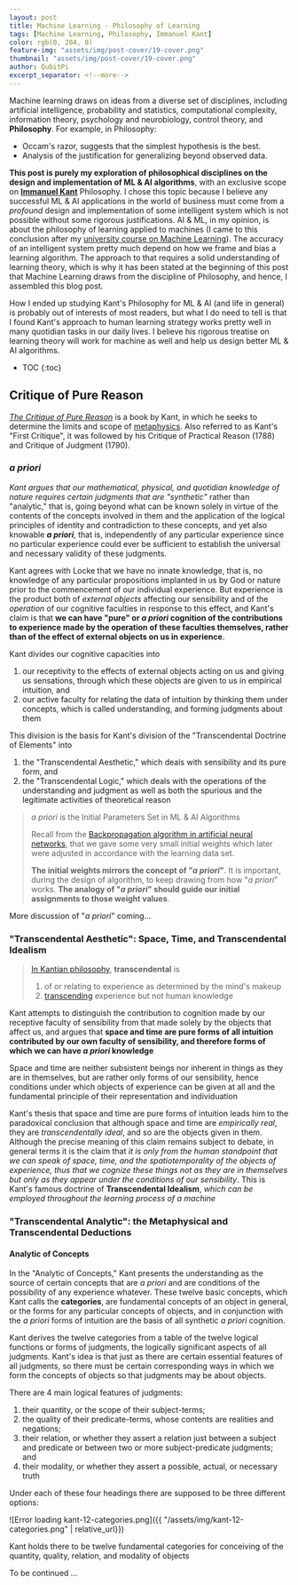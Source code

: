 ```yaml
---
layout: post
title: Machine Learning - Philosophy of Learning
tags: [Machine Learning, Philosophy, Immanuel Kant]
color: rgb(0, 204, 0)
feature-img: "assets/img/post-cover/19-cover.png"
thumbnail: "assets/img/post-cover/19-cover.png"
author: QubitPi
excerpt_separator: <!--more-->
---
```


<!--more-->

Machine learning draws on ideas from a diverse set of disciplines, including artificial intelligence, probability and 
statistics, computational complexity, information theory, psychology and neurobiology, control theory, and
**Philosophy**. For example, in Philosophy:

* Occam's razor, suggests that the simplest hypothesis is the best.
* Analysis of the justification for generalizing beyond observed data.

**This post is purely my exploration of philosophical disciplines on the design and implementation of ML & AI
algorithms**, with an exclusive scope on [**Immanuel Kant**](https://en.wikipedia.org/wiki/Immanuel_Kant) Philosophy. I 
chose this topic because I believe any successful ML & AI applications in the world of business must come from a
_profound_ design and implementation of some intelligent system which is not possible without some rigorous 
justifications. AI & ML, in my opinion, is about the philosophy of learning applied to machines (I came to this
conclusion after my [university course on Machine Learning](https://courses.engr.illinois.edu/cs446/sp2015/index.html)). 
The accuracy of an intelligent system pretty much depend on how we frame and bias a learning algorithm. The approach to 
that requires a solid understanding of learning theory, which is why it has been stated at the beginning of this post
that Machine Learning draws from the discipline of Philosophy, and hence, I assembled this blog post.

How I ended up studying Kant's Philosophy for ML & AI (and life in general) is probably out of interests of most
readers, but what I do need to tell is that I found Kant's approach to human learning strategy works pretty well in many 
quotidian tasks in our daily lives. I believe his rigorous treatise on learning theory will work for machine as well and 
help us design better ML & AI algorithms.

* TOC
{:toc}

Critique of Pure Reason
-----------------------

[_The Critique of Pure Reason_](https://trello.com/c/E3Cwohv5) is a book by Kant, in which he seeks to determine the 
limits and scope of [metaphysics](https://en.wikipedia.org/wiki/Metaphysics). Also referred to as Kant's
"First Critique", it was followed by his Critique of Practical Reason (1788) and Critique of Judgment (1790). 

### _a priori_

_Kant argues that our mathematical, physical, and quotidian knowledge of nature requires certain judgments that are 
"synthetic"_ rather than "analytic," that is, going beyond what can be known solely in virtue of the contents of the 
concepts involved in them and the application of the logical principles of identity and contradiction to these concepts, 
and yet also knowable **_a priori_**, that is, independently of any particular experience since no particular experience
could ever be sufficient to establish the universal and necessary validity of these judgments.

Kant agrees with Locke that we have no innate knowledge, that is, no knowledge of any particular propositions implanted
in us by God or nature prior to the commencement of our individual experience. But experience is the product both of 
_external objects_ affecting our sensibility and of the _operation_ of our cognitive faculties in response to this
effect, and Kant's claim is that **we can have "pure" or _a priori_ cognition of the contributions to experience made by 
the operation of these faculties themselves, rather than of the effect of external objects on us in experience**.

Kant divides our cognitive capacities into

1. our receptivity to the effects of external objects acting on us and giving us sensations, through which these objects 
   are given to us in empirical intuition, and
2. our active faculty for relating the data of intuition by thinking them under concepts, which is called understanding, 
   and forming judgments about them

This division is the basis for Kant's division of the "Transcendental Doctrine of Elements" into

1. the "Transcendental Aesthetic," which deals with sensibility and its pure form, and
2. the "Transcendental Logic," which deals with the operations of the understanding and judgment as well as both the
   spurious and the legitimate activities of theoretical reason

> _a priori_ is the Initial Parameters Set in ML & AI Algorithms
>
> Recall from the
> [Backpropagation algorithm in artificial neural networks](https://qubitpi.github.io/jersey-guide/2022/08/09/artificial-neural-networks.html#the-backpropagation-algorithm),
> that we gave some very small initial weights which later were adjusted in accordance with the learning data set. 
> 
> **The initial weights mirrors the concept of "_a priori_"**. It is important, during the design of algorithm, to keep
> drawing from how "_a priori_" works. **The analogy of "_a priori_" should guide our initial assignments to those
> weight values**.

More discussion of "_a priori_" coming...

### "Transcendental Aesthetic": Space, Time, and Transcendental Idealism

> [In Kantian philosophy](https://www.merriam-webster.com/dictionary/transcendental), **transcendental** is
>
> 1. of or relating to experience as determined by the mind's makeup
> 2. [transcending](https://www.merriam-webster.com/dictionary/transcending) experience but not human knowledge

Kant attempts to distinguish the contribution to cognition made by our receptive faculty of sensibility from that made 
solely by the objects that affect us, and argues that **space and time are pure forms of all intuition contributed by
our own faculty of sensibility, and therefore forms of which we can have _a priori_ knowledge**

Space and time are neither subsistent beings nor inherent in things as they are in themselves, but are rather only forms
of our sensibility, hence conditions under which objects of experience can be given at all and the fundamental principle
of their representation and individuation

Kant's thesis that space and time are pure forms of intuition leads him to the paradoxical conclusion that although
space and time are _empirically real_, they are _transcendentally ideal_, and so are the objects given in them. Although 
the precise meaning of this claim remains subject to debate, in general terms it is the claim that _it is only from the 
human standpoint that we can speak of space, time, and the spatiotemporality of the objects of experience, thus that we 
cognize these things not as they are in themselves but only as they appear under the conditions of our sensibility_.
This is Kant's famous doctrine of **Transcendental Idealism**, _which can be employed throughout the learning process of
a machine_

### "Transcendental Analytic": the Metaphysical and Transcendental Deductions

#### Analytic of Concepts

In the "Analytic of Concepts," Kant presents the understanding as the source of certain concepts that are _a priori_ and 
are conditions of the possibility of any experience whatever. These twelve basic concepts, which Kant calls the 
**categories**, are fundamental concepts of an object in general, or the forms for any particular concepts of objects,
and in conjunction with the _a priori_ forms of intuition are the basis of all synthetic _a priori_ cognition.

Kant derives the twelve categories from a table of the twelve logical functions or forms of judgments, the logically 
significant aspects of all judgments. Kant's idea is that just as there are certain essential features of all judgments, 
so there must be certain corresponding ways in which we form the concepts of objects so that judgments may be about
objects.

There are 4 main logical features of judgments:

1. their quantity, or the scope of their subject-terms;
2. the quality of their predicate-terms, whose contents are realities and negations;
3. their relation, or whether they assert a relation just between a subject and predicate or between two or more 
   subject-predicate judgments; and
4. their modality, or whether they assert a possible, actual, or necessary truth

Under each of these four headings there are supposed to be three different options:

![Error loading kant-12-categories.png]({{ "/assets/img/kant-12-categories.png" | relative_url}})

Kant holds there to be twelve fundamental categories for conceiving of the quantity, quality, relation, and modality of 
objects

To be continued ...
